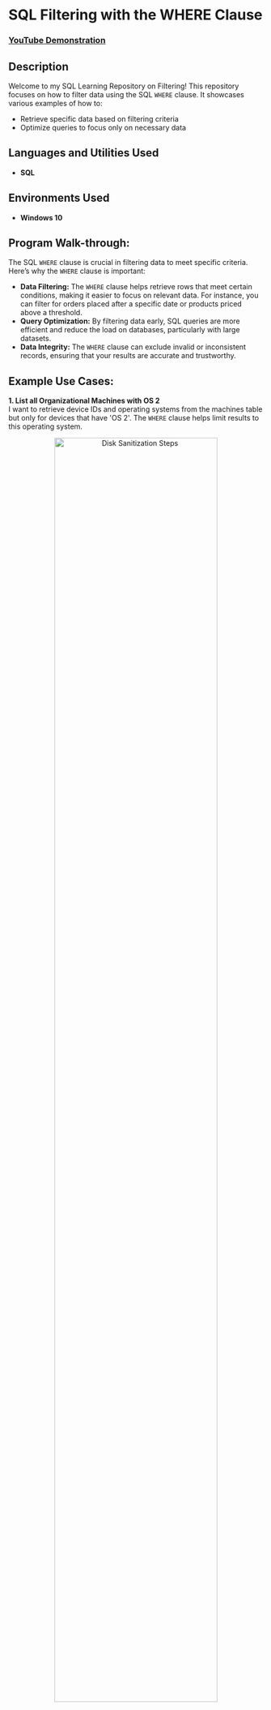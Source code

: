 <h1>SQL Filtering with the WHERE Clause</h1>

### [YouTube Demonstration](https://youtu.be/your_youtube_link_here)

<h2>Description</h2>
Welcome to my SQL Learning Repository on Filtering! This repository focuses on how to filter data using the SQL <code>WHERE</code> clause. It showcases various examples of how to:

- Retrieve specific data based on filtering criteria
- Optimize queries to focus only on necessary data

<h2>Languages and Utilities Used</h2>

- <b>SQL</b> 

<h2>Environments Used</h2>

- <b>Windows 10</b>

<h2>Program Walk-through:</h2>
The SQL <code>WHERE</code> clause is crucial in filtering data to meet specific criteria. Here’s why the <code>WHERE</code> clause is important:

- **Data Filtering:** The <code>WHERE</code> clause helps retrieve rows that meet certain conditions, making it easier to focus on relevant data. For instance, you can filter for orders placed after a specific date or products priced above a threshold.
- **Query Optimization:** By filtering data early, SQL queries are more efficient and reduce the load on databases, particularly with large datasets.
- **Data Integrity:** The <code>WHERE</code> clause can exclude invalid or inconsistent records, ensuring that your results are accurate and trustworthy.

<h2>Example Use Cases:</h2>
<p><b>1. List all Organizational Machines with OS 2</b><br/>
I want to retrieve device IDs and operating systems from the machines table but only for devices that have 'OS 2'. The <code>WHERE</code> clause helps limit results to this operating system.</p>
<p align="center">
<img src="https://i.imgur.com/mPSlarC.png" height="80%" width="80%" alt="Disk Sanitization Steps"/>
</p>
<p><b>2. List Employees in Specific Departments</b><br/>
In this case, I can filter employees by department. For example, using <code>WHERE department = 'Finance'</code> will show only employees in the Finance department. Similarly, <code>WHERE department = 'Sales'</code> can be used for the Sales department.</p>
<p align="center">
<img src="https://i.imgur.com/f5PfnAH.png" height="80%" width="80%" alt="Disk Sanitization Steps"/>
<img src="https://i.imgur.com/Q9NfUuR.png" height="80%" width="80%" alt="Disk Sanitization Steps"/>
</p>
<p><b>3. Identifying Employee Machines</b><br/>
A specific machine labeled as 'South-109' needs investigation. Using the <code>WHERE</code> clause, I can search the employees' table for all details related to this machine.</p>

<p><b>4. Finding All South Building Machines</b><br/>
Every machine in the south building has 'South' in its name. Using a wildcard operator (<code>%</code>) along with the <code>WHERE</code> clause allows me to display all relevant entries, e.g., <code>WHERE office LIKE 'South%'</code>.</p>

<h2>Conclusion</h2>
The <code>WHERE</code> clause is an essential part of SQL for filtering data, optimizing queries, maintaining data integrity, constructing complex queries, and securing information. Mastering it allows you to retrieve and manipulate data effectively.
